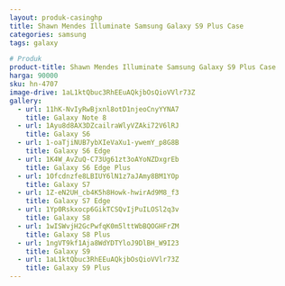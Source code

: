 ```yaml
---
layout: produk-casinghp
title: Shawn Mendes Illuminate Samsung Galaxy S9 Plus Case
categories: samsung
tags: galaxy

# Produk
product-title: Shawn Mendes Illuminate Samsung Galaxy S9 Plus Case
harga: 90000
sku: hn-4707
image-drive: 1aL1ktQbuc3RhEEuAQkjbOsQioVVlr73Z
gallery:
  - url: 11hK-NvIyRwBjxnl8otD1njeoCnyYYNA7
    title: Galaxy Note 8
  - url: 1Ayu8d8AX3DZcailraWlyVZAki72V6lRJ
    title: Galaxy S6
  - url: 1-oaTjiNUB7ybXIeVaXu1-ywemY_p8G8B
    title: Galaxy S6 Edge
  - url: 1K4W_AvZuQ-C73Ug61zt3oAYoNZDxgrEb
    title: Galaxy S6 Edge Plus
  - url: 1Ofcdnzfe8LBIUY6lN1z7aJAmy8BM1YOp
    title: Galaxy S7
  - url: 1Z-eN2UH_cb4K5h8Howk-hwirAd9M8_f3
    title: Galaxy S7 Edge
  - url: 1Yp0Rskxocp6GikTCSQvIjPuILOSl2q3v
    title: Galaxy S8
  - url: 1wISWvjH2GcPwfqK0m5lttWbBQOGHFrZM
    title: Galaxy S8 Plus
  - url: 1ngVT9kf1Aja8WdYDTYloJ9DlBH_W9I23
    title: Galaxy S9
  - url: 1aL1ktQbuc3RhEEuAQkjbOsQioVVlr73Z
    title: Galaxy S9 Plus
---
```

